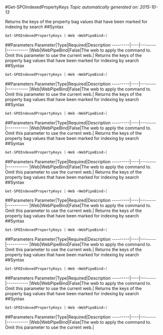 #Get-SPOIndexedPropertyKeys
*Topic automatically generated on: 2015-10-13*

Returns the keys of the property bag values that have been marked for indexing by search
##Syntax
```powershell
Get-SPOIndexedPropertyKeys [-Web <WebPipeBind>]
```


##Parameters
Parameter|Type|Required|Description
---------|----|--------|-----------
|Web|WebPipeBind|False|The web to apply the command to. Omit this parameter to use the current web.|
Returns the keys of the property bag values that have been marked for indexing by search
##Syntax
```powershell
Get-SPOIndexedPropertyKeys [-Web <WebPipeBind>]
```


##Parameters
Parameter|Type|Required|Description
---------|----|--------|-----------
|Web|WebPipeBind|False|The web to apply the command to. Omit this parameter to use the current web.|
Returns the keys of the property bag values that have been marked for indexing by search
##Syntax
```powershell
Get-SPOIndexedPropertyKeys [-Web <WebPipeBind>]
```


##Parameters
Parameter|Type|Required|Description
---------|----|--------|-----------
|Web|WebPipeBind|False|The web to apply the command to. Omit this parameter to use the current web.|
Returns the keys of the property bag values that have been marked for indexing by search
##Syntax
```powershell
Get-SPOIndexedPropertyKeys [-Web <WebPipeBind>]
```


##Parameters
Parameter|Type|Required|Description
---------|----|--------|-----------
|Web|WebPipeBind|False|The web to apply the command to. Omit this parameter to use the current web.|
Returns the keys of the property bag values that have been marked for indexing by search
##Syntax
```powershell
Get-SPOIndexedPropertyKeys [-Web <WebPipeBind>]
```


##Parameters
Parameter|Type|Required|Description
---------|----|--------|-----------
|Web|WebPipeBind|False|The web to apply the command to. Omit this parameter to use the current web.|
Returns the keys of the property bag values that have been marked for indexing by search
##Syntax
```powershell
Get-SPOIndexedPropertyKeys [-Web <WebPipeBind>]
```


##Parameters
Parameter|Type|Required|Description
---------|----|--------|-----------
|Web|WebPipeBind|False|The web to apply the command to. Omit this parameter to use the current web.|
Returns the keys of the property bag values that have been marked for indexing by search
##Syntax
```powershell
Get-SPOIndexedPropertyKeys [-Web <WebPipeBind>]
```


##Parameters
Parameter|Type|Required|Description
---------|----|--------|-----------
|Web|WebPipeBind|False|The web to apply the command to. Omit this parameter to use the current web.|
Returns the keys of the property bag values that have been marked for indexing by search
##Syntax
```powershell
Get-SPOIndexedPropertyKeys [-Web <WebPipeBind>]
```


##Parameters
Parameter|Type|Required|Description
---------|----|--------|-----------
|Web|WebPipeBind|False|The web to apply the command to. Omit this parameter to use the current web.|
